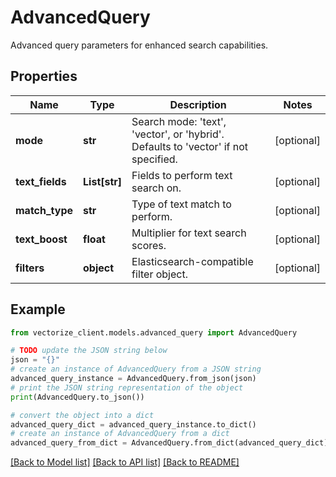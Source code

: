 # AdvancedQuery

Advanced query parameters for enhanced search capabilities.

## Properties

Name | Type | Description | Notes
------------ | ------------- | ------------- | -------------
**mode** | **str** | Search mode: &#39;text&#39;, &#39;vector&#39;, or &#39;hybrid&#39;. Defaults to &#39;vector&#39; if not specified. | [optional] 
**text_fields** | **List[str]** | Fields to perform text search on. | [optional] 
**match_type** | **str** | Type of text match to perform. | [optional] 
**text_boost** | **float** | Multiplier for text search scores. | [optional] 
**filters** | **object** | Elasticsearch-compatible filter object. | [optional] 

## Example

```python
from vectorize_client.models.advanced_query import AdvancedQuery

# TODO update the JSON string below
json = "{}"
# create an instance of AdvancedQuery from a JSON string
advanced_query_instance = AdvancedQuery.from_json(json)
# print the JSON string representation of the object
print(AdvancedQuery.to_json())

# convert the object into a dict
advanced_query_dict = advanced_query_instance.to_dict()
# create an instance of AdvancedQuery from a dict
advanced_query_from_dict = AdvancedQuery.from_dict(advanced_query_dict)
```
[[Back to Model list]](../README.md#documentation-for-models) [[Back to API list]](../README.md#documentation-for-api-endpoints) [[Back to README]](../README.md)


